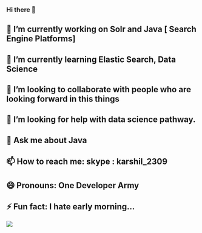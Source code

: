### Hi there 👋

## 🔭 I’m currently working on Solr and Java [ Search Engine Platforms]
## 🌱 I’m currently learning Elastic Search, Data Science
## 👯 I’m looking to collaborate with people who are looking forward in this things
## 🤔 I’m looking for help with data science pathway.
## 💬 Ask me about Java
## 📫 How to reach me: skype : karshil_2309
## 😄 Pronouns: One Developer Army
## ⚡ Fun fact: I hate early morning... 



<!--
**karshil2309/karshil2309** is a ✨ _special_ ✨ repository because its `README.md` (this file) appears on your GitHub profile.

Here are some ideas to get you started:

- 🔭 I’m currently working on ...
- 🌱 I’m currently learning ...
- 👯 I’m looking to collaborate on ...
- 🤔 I’m looking for help with ...
- 💬 Ask me about ...
- 📫 How to reach me: ...
- 😄 Pronouns: ...
- ⚡ Fun fact: ...
-->


![](https://komarev.com/ghpvc/?username=karshil2309&color=green)

